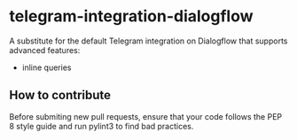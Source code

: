 # telegram-integration-dialogflow
A substitute for the default Telegram integration on Dialogflow that supports advanced features:
* inline queries

## How to contribute
Before submiting new pull requests, ensure that your code follows the PEP 8 style guide and run pylint3 to find bad practices.
